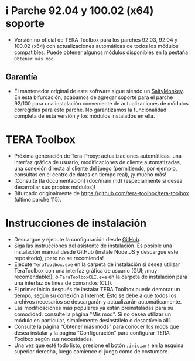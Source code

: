 # :information_source: Parche 92.04 y 100.02 (x64) soporte

* Versión no oficial de TERA Toolbox para los parches 92.03, 92.04 y 100.02 (x64) con actualizaciones automáticas de todos los módulos compatibles. Puede obtener algunos módulos disponibles en la pestaña `Obtener más mod`.

## Garantía

* El mantenedor original de este software sigue siendo un [SaltyMonkey](https://github.com/SaltyMonkey). En esta bifurcación, acabamos de agregar soporte para el parche 92/100 para una instalación conveniente de actualizaciones de módulos corregidas para este parche. No garantizamos la funcionalidad completa de esta versión y los módulos instalados en ella.

# TERA Toolbox
* Próxima generación de Tera-Proxy: actualizaciones automáticas, una interfaz gráfica de usuario, modificaciones de cliente automatizadas, una conexión directa al cliente del juego (permitiendo, por ejemplo, consultas en el centro de datos en tiempo real), ¡y mucho más!
* ¡Consulte [la documentación] (doc/main.md) (especialmente si desea desarrollar sus propios módulos)!
* Bifurcado originalmente de https://github.com/tera-toolbox/tera-toolbox (último parche 115).

# Instrucciones de instalación
* Descargue y ejecute la configuración desde [GitHub](https://github.com/tera-private-toolbox/tera-toolbox/releases/download/teratoolbox-setup/TeraToolboxSetup.exe).
* Siga las instrucciones del asistente de instalación. Es posible una instalación manual desde GitHub (instale Node.JS y descargue este repositorio), ¡pero no se recomienda!
* Ejecute `TeraToolbox.exe` en la carpeta de instalación si desea utilizar TeraToolbox con una interfaz gráfica de usuario (GUI; ¡muy recomendable!), o `TeraToolboxCLI.exe` en la carpeta de instalación para una interfaz de línea de comandos (CLI).
* El primer inicio después de instalar TERA Toolbox puede demorar un tiempo, según su conexión a Internet. Esto se debe a que todos los archivos necesarios se descargarán y actualizarán automáticamente.
* Las modificaciones más populares ya están preinstaladas para su comodidad: consulte la página "Mis mod". Si no desea utilizar un módulo en particular, simplemente desinstálelo o desactívelo allí.
* Consulte la página "Obtener más mods" para conocer los mods que desea instalar y la página "Configuración" para configurar TERA Toolbox según sus necesidades.
* Una vez que esté todo listo, presione el botón `¡iniciar!` en la esquina superior derecha, luego comience el juego como de costumbre.

